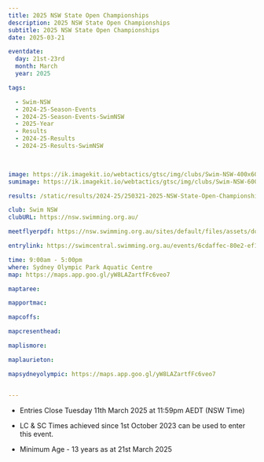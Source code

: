 ```yaml
---
title: 2025 NSW State Open Championships
description: 2025 NSW State Open Championships
subtitle: 2025 NSW State Open Championships
date: 2025-03-21

eventdate:
  day: 21st-23rd
  month: March
  year: 2025

tags:

  - Swim-NSW
  - 2024-25-Season-Events
  - 2024-25-Season-Events-SwimNSW
  - 2025-Year
  - Results
  - 2024-25-Results
  - 2024-25-Results-SwimNSW

 

image: https://ik.imagekit.io/webtactics/gtsc/img/clubs/Swim-NSW-400x600.jpg
sumimage: https://ik.imagekit.io/webtactics/gtsc/img/clubs/Swim-NSW-600x400.jpg

results: /static/results/2024-25/250321-2025-NSW-State-Open-Championships-results.pdf

club: Swim NSW
clubURL: https://nsw.swimming.org.au/

meetflyerpdf: https://nsw.swimming.org.au/sites/default/files/assets/documents/2025%20NSW%20State%20Open%20Schedule%20of%20Events%20%26%20QTs%20FINAL_0.pdf

entrylink: https://swimcentral.swimming.org.au/events/6cdaffec-80e2-ef11-9342-000d3ad09c7c/nominations

time: 9:00am - 5:00pm
where: Sydney Olympic Park Aquatic Centre
map: https://maps.app.goo.gl/yW8LAZartfFc6veo7

maptaree: 

mapportmac: 

mapcoffs:

mapcresenthead:

maplismore: 

maplaurieton: 

mapsydneyolympic: https://maps.app.goo.gl/yW8LAZartfFc6veo7


---
```

- Entries Close Tuesday 11th March 2025 at 11:59pm AEDT (NSW Time)

- LC & SC Times achieved since 1st October 2023 can be used to enter this event. 

- Minimum Age - 13 years as at 21st March 2025